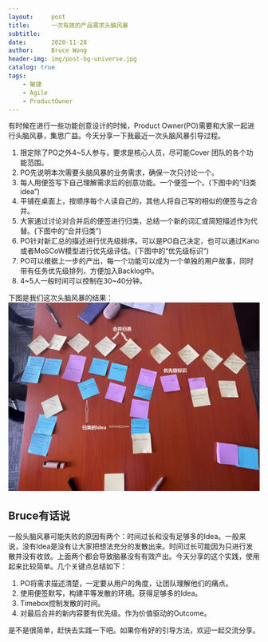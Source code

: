 ```yaml
---
layout:     post
title:      一次有效的产品需求头脑风暴
subtitle:   
date:       2020-11-28
author:     Bruce Wong
header-img: img/post-bg-universe.jpg 
catalog: true
tags:
    - 敏捷
    - Agile
    - ProductOwner
---
```


有时候在进行一些功能创意设计的时候，Product Owner(PO)需要和大家一起进行头脑风暴，集思广益。今天分享一下我最近一次头脑风暴引导过程。
1. 限定除了PO之外4~5人参与，要求是核心人员，尽可能Cover 团队的各个功能范围。  
2. PO先说明本次需要头脑风暴的业务需求，确保一次只讨论一个。  
3. 每人用便签写下自己理解需求后的创意功能。一个便签一个。(下图中的“归类idea”)    
4. 平铺在桌面上，按顺序每个人读自己的，其他人将自己写的相似的便签与之合并。  
5. 大家通过讨论对合并后的便签进行归类，总结一个新的词汇或简短描述作为代替。(下图中的“合并归类”)  
6. PO针对新汇总的描述进行优先级排序。可以是PO自己决定，也可以通过Kano或者MoSCoW模型进行优先级评估。(下图中的“优先级标识”)    
7. PO可以根据上一步的产出，每一个功能可以成为一个单独的用户故事，同时带有任务优先级排列，方便加入Backlog中。  
8. 4~5人一般时间可以控制在30~40分钟。  

下图是我们这次头脑风暴的结果：  
![mind storming](/img/scrum/mindstorming.jpg)

## Bruce有话说  
一般头脑风暴可能失败的原因有两个：时间过长和没有足够多的Idea。一般来说，没有Idea是没有让大家把想法充分的发散出来。时间过长可能因为只进行发散并没有收敛。上面两个都会导致脑暴没有有效产出。今天分享的这个实践，使用起来比较简单。几个关键点总结如下：  
1. PO将需求描述清楚，一定要从用户的角度，让团队理解他们的痛点。  
2. 使用便签默写，构建平等发散的环境。获得足够多的Idea。  
3. Timebox控制发散的时间。  
4. 对最后合并的新内容要有优先级。作为价值驱动的Outcome。  

是不是很简单，赶快去实践一下吧。如果你有好的引导方法，欢迎一起交流分享。
